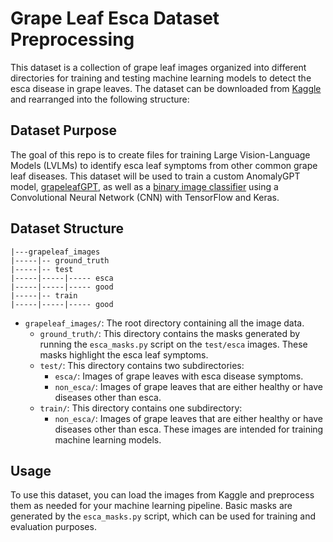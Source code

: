 # Grape Leaf Esca Dataset Preprocessing

This dataset is a collection of grape leaf images organized into different directories for training and testing machine learning models to detect the esca disease in grape leaves. The dataset can be downloaded from [Kaggle](https://www.kaggle.com/datasets/rm1000/grape-disease-dataset-original) and rearranged into the following structure:

## Dataset Purpose

The goal of this repo is to create files for training Large Vision-Language Models (LVLMs) to identify esca leaf symptoms from other common grape leaf diseases. This dataset will be used to train a custom AnomalyGPT model, [grapeleafGPT](https://github.com/mikejrodd/grapeleafGPT), as well as a [binary image classifier](https://github.com/mikejrodd/esca_image_classifier) using a Convolutional Neural Network (CNN) with TensorFlow and Keras.

## Dataset Structure

```
|---grapeleaf_images
|-----|-- ground_truth
|-----|-- test
|-----|-----|----- esca
|-----|-----|----- good
|-----|-- train
|-----|-----|----- good
```

- `grapeleaf_images/`: The root directory containing all the image data.
  - `ground_truth/`: This directory contains the masks generated by running the `esca_masks.py` script on the `test/esca` images. These masks highlight the esca leaf symptoms.
  - `test/`: This directory contains two subdirectories:
    - `esca/`: Images of grape leaves with esca disease symptoms.
    - `non_esca/`: Images of grape leaves that are either healthy or have diseases other than esca.
  - `train/`: This directory contains one subdirectory:
    - `non_esca/`: Images of grape leaves that are either healthy or have diseases other than esca. These images are intended for training machine learning models.

## Usage

To use this dataset, you can load the images from Kaggle and preprocess them as needed for your machine learning pipeline. Basic masks are generated by the `esca_masks.py` script, which can be used for training and evaluation purposes.

